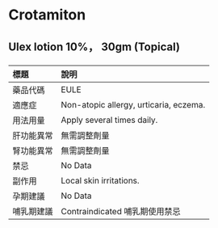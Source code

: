 # Crotamiton

## Ulex lotion 10%， 30gm (Topical)

##### 

| 標題       | 說明                                   |
|:-----------|:---------------------------------------|
| 藥品代碼   | EULE                                   |
| 適應症     | Non-atopic allergy, urticaria, eczema. |
| 用法用量   | Apply several times daily.             |
| 肝功能異常 | 無需調整劑量                           |
| 腎功能異常 | 無需調整劑量                           |
| 禁忌       | No Data                                |
| 副作用     | Local skin irritations.                |
| 孕期建議   | No Data                                |
| 哺乳期建議 | Contraindicated 哺乳期使用禁忌         |

